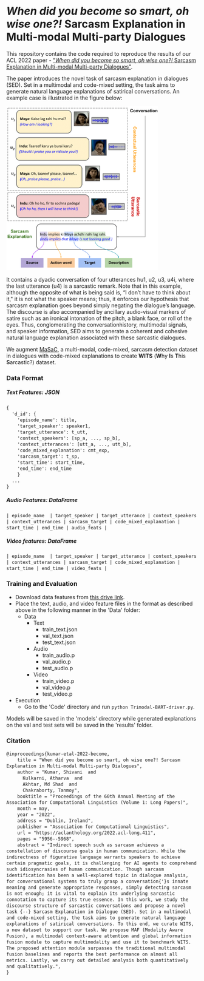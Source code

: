 # *When did you become so smart, oh wise one?!* Sarcasm Explanation in Multi-modal Multi-party Dialogues

This repository contains the code required to reproduce the results of our ACL 2022 paper - ["*When did you become so smart, oh wise one?!* Sarcasm Explanation in Multi-modal Multi-party Dialogues"](https://aclanthology.org/2022.acl-long.411/).

The paper introduces the novel task of sarcasm explanation in dialogues (SED). Set in a multimodal and code-mixed setting, the task aims to generate natural language explanations of satirical conversations.
An example case is illustrated in the figure below:

<img src="/imgs/se-eg4-1.png" alt="SED Example" width="400"/>
<!-- ![SED Example](/imgs/se-eg4-1.png) -->

It contains a dyadic conversation of four utterances hu1, u2, u3, u4i, where the last utterance (u4) is a sarcastic remark. Note that in this example,
although the opposite of what is being said is, “I don’t have to think about it," it is not what the speaker means; thus,
it enforces our hypothesis that sarcasm explanation goes beyond simply negating the dialogue’s language.
The discourse is also accompanied by ancillary audio-visual markers of satire such as an ironical intonation of the pitch, a blank face, or roll of the eyes.
Thus, conglomerating the conversationhistory, multimodal signals, and speaker information, SED aims to generate a coherent and cohesive natural language
explanation associated with these sarcastic dialogues.

We augment [MaSaC](https://github.com/LCS2-IIITD/MSH-COMICS), a multi-modal, code-mixed, sarcasm detection dataset in dialogues with code-mixed explanations to create **WITS** (**W**hy **I**s **T**his **S**arcastic?) dataset.

### Data Format
##### Text Features: JSON
```
{
  'd_id': {
    'episode_name': title,
    'target_speaker': speaker1,
    'target_utterance': t_utt,
    'context_speakers': [sp_a, ..., sp_b],
    'context_utterances': [utt_a, ..., utt_b],
    'code_mixed_explanation': cmt_exp,
    'sarcasm_target': t_sp,
    'start_time': start_time,
    'end_time': end_time
    }
  ...
}
```

##### Audio Features: DataFrame
```
| episode_name	| target_speaker | target_utterance | context_speakers | context_utterances | sarcasm_target | code_mixed_explanation | start_time | end_time | audio_feats |
```

##### Video features: DataFrame
```
| episode_name	| target_speaker | target_utterance | context_speakers | context_utterances | sarcasm_target | code_mixed_explanation | start_time | end_time | video_feats |
```

### Training and Evaluation
- Download data features from [this drive link](https://drive.google.com/drive/folders/1hUnoicZPwCWB0IZfZ3X28-vc58O-saXt?usp=sharing).
- Place the text, audio, and video feature files in the format as described above in the following manner in the 'Data' folder:
    - Data
        - Text
            - train_text.json
            - val_text.json
            - test_text.json
        - Audio
            - train_audio.p
            - val_audio.p
            - test_audio.p
        - Video
            - train_video.p
            - val_video.p
            - test_video.p
- Execution
    - Go to the 'Code' directory and run ```python Trimodal-BART-driver.py```.

Models will be saved in the 'models' directory while generated explanations on the val and test sets will be saved in the 'results' folder.


### Citation
```
@inproceedings{kumar-etal-2022-become,
    title = "When did you become so smart, oh wise one?! Sarcasm Explanation in Multi-modal Multi-party Dialogues",
    author = "Kumar, Shivani  and
      Kulkarni, Atharva  and
      Akhtar, Md Shad  and
      Chakraborty, Tanmoy",
    booktitle = "Proceedings of the 60th Annual Meeting of the Association for Computational Linguistics (Volume 1: Long Papers)",
    month = may,
    year = "2022",
    address = "Dublin, Ireland",
    publisher = "Association for Computational Linguistics",
    url = "https://aclanthology.org/2022.acl-long.411",
    pages = "5956--5968",
    abstract = "Indirect speech such as sarcasm achieves a constellation of discourse goals in human communication. While the indirectness of figurative language warrants speakers to achieve certain pragmatic goals, it is challenging for AI agents to comprehend such idiosyncrasies of human communication. Though sarcasm identification has been a well-explored topic in dialogue analysis, for conversational systems to truly grasp a conversation{'}s innate meaning and generate appropriate responses, simply detecting sarcasm is not enough; it is vital to explain its underlying sarcastic connotation to capture its true essence. In this work, we study the discourse structure of sarcastic conversations and propose a novel task {--} Sarcasm Explanation in Dialogue (SED). Set in a multimodal and code-mixed setting, the task aims to generate natural language explanations of satirical conversations. To this end, we curate WITS, a new dataset to support our task. We propose MAF (Modality Aware Fusion), a multimodal context-aware attention and global information fusion module to capture multimodality and use it to benchmark WITS. The proposed attention module surpasses the traditional multimodal fusion baselines and reports the best performance on almost all metrics. Lastly, we carry out detailed analysis both quantitatively and qualitatively.",
}
```
